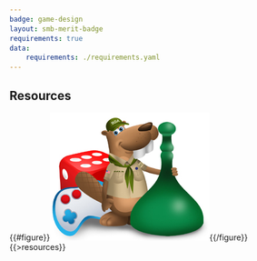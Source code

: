 ```yaml
---
badge: game-design
layout: smb-merit-badge
requirements: true
data:
    requirements: ./requirements.yaml
---
```


## Resources

{{#figure}}<img src="game-design-bucky.jpg" class="W(100%)" />{{/figure}}
{{>resources}}
